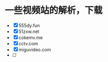 # 一些视频站的解析，下载

- [x] 555dy.fun
- [x] 51zxw.net
- [x] cokemv.me
- [x] cctv.com
- [x] miguvideo.com
- [ ] 
